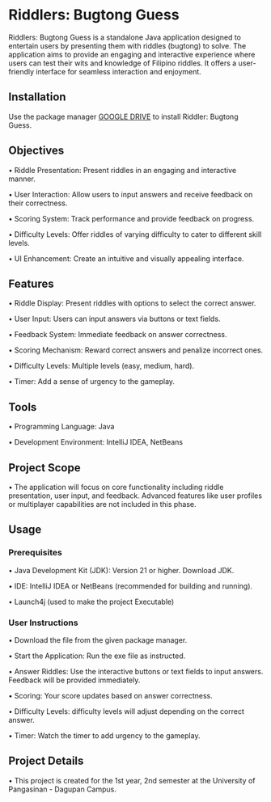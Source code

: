 # Riddlers: Bugtong Guess

Riddlers: Bugtong Guess is a standalone Java application designed to entertain users by presenting them with riddles (bugtong) to solve. The application aims to provide an engaging and interactive experience where users can test their wits and knowledge of Filipino riddles. It offers a user-friendly interface for seamless interaction and enjoyment. 

## Installation

Use the package manager [GOOGLE DRIVE](https://drive.google.com/drive/folders/1JQL4sc3jGqoFoULFYJeaern6Qu1zoW2q?usp=sharing) to install Riddler: Bugtong Guess.

## Objectives
 • Riddle Presentation: Present riddles in an engaging and interactive manner.

 • User Interaction: Allow users to input answers and receive feedback on their correctness.

 • Scoring System: Track performance and provide feedback on progress.

 • Difficulty Levels: Offer riddles of varying difficulty to cater to different skill levels.

 • UI Enhancement: Create an intuitive and visually appealing interface.

## Features
 • Riddle Display: Present riddles with options to select the correct answer.

 • User Input: Users can input answers via buttons or text fields.

 • Feedback System: Immediate feedback on answer correctness.

 • Scoring Mechanism: Reward correct answers and penalize incorrect ones.

 • Difficulty Levels: Multiple levels (easy, medium, hard).

 • Timer: Add a sense of urgency to the gameplay.



## Tools

• Programming Language: Java

• Development Environment: IntelliJ IDEA, NetBeans

## Project Scope
• The application will focus on core functionality including riddle presentation, user input, and feedback. Advanced features like user profiles or multiplayer capabilities are not included in this phase.

## Usage

### Prerequisites
• Java Development Kit (JDK): Version 21 or higher. Download JDK.

• IDE: IntelliJ IDEA or NetBeans (recommended for building and running).

• Launch4j (used to make the project Executable)

### User Instructions
• Download the file from the given package manager.

• Start the Application: Run the exe file as instructed.

• Answer Riddles: Use the interactive buttons or text fields to input answers. Feedback will be provided immediately.

• Scoring: Your score updates based on answer correctness.

• Difficulty Levels: difficulty levels will adjust depending on the correct answer.

• Timer: Watch the timer to add urgency to the gameplay.

## Project Details
• This project is created for the 1st year, 2nd semester at the University of Pangasinan - Dagupan Campus.
